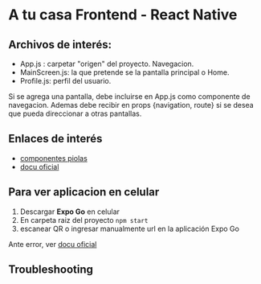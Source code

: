 # A tu casa Frontend - React Native

## Archivos de interés:

* App.js : carpetar "origen" del proyecto. Navegacion.
* MainScreen.js: la que pretende se la pantalla principal o Home.
* Profile.js: perfil del usuario.

Si se agrega una pantalla, debe incluirse en App.js como componente de navegacion. Ademas debe recibir en props {navigation, route} si se desea que pueda direccionar a otras pantallas. 


## Enlaces de interés


* [componentes piolas](https://www.react-native-material.com)
* [docu oficial](https://reactnative.dev/docs/)

## Para ver aplicacion en celular

1. Descargar **Expo Go** en celular
2. En carpeta raiz del proyecto `npm start`
3. escanear QR o ingresar manualmente url en la aplicación Expo Go

Ante error, ver [docu oficial](https://reactnative.dev/docs/)

## Troubleshooting
